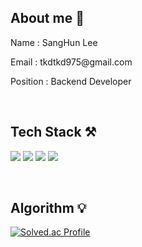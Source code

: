 <h2>About me 🌳</h2>
<p>Name : SangHun Lee</p>
<p>Email : tkdtkd975@gmail.com</p>
<p>Position : Backend Developer</p>
<br>

<h2>Tech Stack ⚒️</h2>
<p display="inline-block">
    <img src="https://img.shields.io/badge/JAVA-007396?style=for-the-badge&logo=java&logoColor=white">
 <!--
    <img src="https://img.shields.io/badge/Spring-6DB33F?style=for-the-badge&logo=Spring&logoColor=white">
    <img src="https://img.shields.io/badge/GitLab-FC6D26?style=for-the-badge&logo=GitLab GitLab&logoColor=white" />
    <img src="https://img.shields.io/badge/IntelliJ-000000?style=for-the-badge&logo=IntelliJ IDEA&logoColor=white">
    <img src="https://img.shields.io/badge/Docker-2496ED?style=for-the-badge&logo=docker&logoColor=white">
    <img src="https://img.shields.io/badge/AWS-232F3E?style=for-the-badge&logo=Amazon AWS&logoColor=white">
 -->
    <img src="https://img.shields.io/badge/SpringBoot-6DB33F?style=for-the-badge&logo=SpringBoot&logoColor=white">
    <img src="https://img.shields.io/badge/mysql-4479A1?style=for-the-badge&logo=mysql&logoColor=white">
    <img src="https://img.shields.io/badge/javaScript-F7DF1E?style=for-the-badge&logo=javaScript&logoColor=white">
</p>
<br>

<h2>Algorithm 💡</h2>
<div>

 [![Solved.ac Profile](http://mazassumnida.wtf/api/v2/generate_badge?boj=tkdtkd97)](https://solved.ac/tkdtkd97/)

 </div>

<!--
**naegonggae/naegonggae** is a ✨ _special_ ✨ repository because its `README.md` (this file) appears on your GitHub profile.

Here are some ideas to get you started:

- 🔭 I’m currently working on ...
- 🌱 I’m currently learning ...
- 👯 I’m looking to collaborate on ...
- 🤔 I’m looking for help with ...
- 💬 Ask me about ...
- 📫 How to reach me: ...
- 😄 Pronouns: ...
- ⚡ Fun fact: ...
-->

